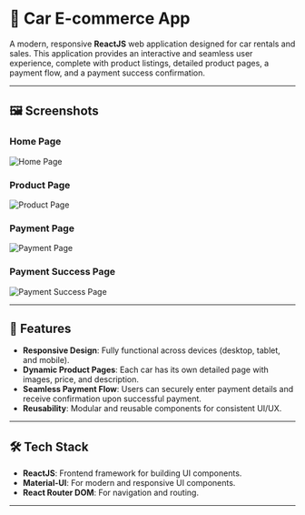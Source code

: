 # 🚗 Car E-commerce App

A modern, responsive **ReactJS** web application designed for car rentals and sales. This application provides an interactive and seamless user experience, complete with product listings, detailed product pages, a payment flow, and a payment success confirmation.

---

## 🖼️ Screenshots

### **Home Page**
![Home Page](screenshots/home-page.png)

### **Product Page**
![Product Page](screenshots/product-page.png)

### **Payment Page**
![Payment Page](screenshots/payment-page.png)

### **Payment Success Page**
![Payment Success Page](screenshots/payment-successful-page.png)

---

## 🎯 Features

- **Responsive Design**: Fully functional across devices (desktop, tablet, and mobile).
- **Dynamic Product Pages**: Each car has its own detailed page with images, price, and description.
- **Seamless Payment Flow**: Users can securely enter payment details and receive confirmation upon successful payment.
- **Reusability**: Modular and reusable components for consistent UI/UX.

---

## 🛠️ Tech Stack

- **ReactJS**: Frontend framework for building UI components.
- **Material-UI**: For modern and responsive UI components.
- **React Router DOM**: For navigation and routing.

---

